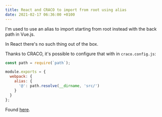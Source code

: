 ```yaml
---
title: React and CRACO to import from root using alias
date: 2021-02-17 06:36:00 +0100
---
```




I'm used to use an alias to import starting from root instead with the back path in Vue.js.

In React there's no such thing out of the box.

Thanks to CRACO, it's possible to configure that with in `craco.config.js`:

```js
const path = require(`path`);

module.exports = {
  webpack: {
    alias: {
      '@': path.resolve(__dirname, 'src/')
    }
  }
};
```

Found [here](https://stackoverflow.com/questions/63067555/how-to-make-an-import-shortcut-alias-in-create-react-app).

